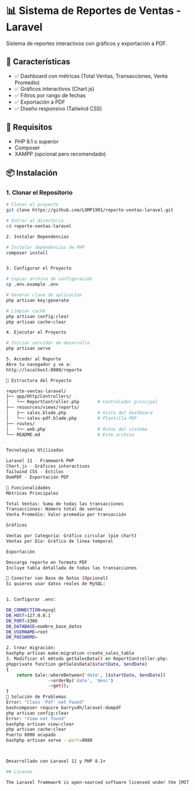 # 📊 Sistema de Reportes de Ventas - Laravel

Sistema de reportes interactivos con gráficos y exportación a PDF.

## 🎯 Características

- ✅ Dashboard con métricas (Total Ventas, Transacciones, Venta Promedio)
- ✅ Gráficos interactivos (Chart.js)
- ✅ Filtros por rango de fechas
- ✅ Exportación a PDF
- ✅ Diseño responsivo (Tailwind CSS)

## 🔧 Requisitos

- PHP 8.1 o superior
- Composer
- XAMPP (opcional pero recomendado)

## 📦 Instalación

### 1. Clonar el Repositorio
```bash
# Clonar el proyecto
git clone https://github.com/LOMP1991/reporte-ventas-laravel.git

# Entrar al directorio
cd reporte-ventas-laravel

2. Instalar Dependencias

# Instalar dependencias de PHP
composer install


3. Configurar el Proyecto

# Copiar archivo de configuración
cp .env.example .env

# Generar clave de aplicación
php artisan key:generate

# Limpiar caché
php artisan config:clear
php artisan cache:clear

4. Ejecutar el Proyecto

# Iniciar servidor de desarrollo
php artisan serve

5. Acceder al Reporte
Abre tu navegador y ve a:
http://localhost:8000/reporte

📂 Estructura del Proyecto

reporte-ventas-laravel/
├── app/Http/Controllers/
│   └── ReportController.php       # Controlador principal
├── resources/views/reports/
│   ├── sales.blade.php            # Vista del dashboard
│   └── sales-pdf.blade.php        # Plantilla PDF
├── routes/
│   └── web.php                    # Rutas del sistema
└── README.md                      # Este archivo


Tecnologías Utilizadas

Laravel 11 - Framework PHP
Chart.js - Gráficos interactivos
Tailwind CSS - Estilos
DomPDF - Exportación PDF

🚀 Funcionalidades
Métricas Principales

Total Ventas: Suma de todas las transacciones
Transacciones: Número total de ventas
Venta Promedio: Valor promedio por transacción

Gráficos

Ventas por Categoría: Gráfico circular (pie chart)
Ventas por Día: Gráfico de línea temporal

Exportación

Descarga reporte en formato PDF
Incluye tabla detallada de todas las transacciones

🔄 Conectar con Base de Datos (Opcional)
Si quieres usar datos reales de MySQL:


1. Configurar .env:

DB_CONNECTION=mysql
DB_HOST=127.0.0.1
DB_PORT=3306
DB_DATABASE=nombre_base_datos
DB_USERNAME=root
DB_PASSWORD=

2. Crear migración:
bashphp artisan make:migration create_sales_table
3. Modificar el método getSalesData() en ReportController.php:
phpprivate function getSalesData($startDate, $endDate)
{
    return Sale::whereBetween('date', [$startDate, $endDate])
                ->orderBy('date', 'desc')
                ->get();
}
🐛 Solución de Problemas
Error: "Class 'Pdf' not found"
bashcomposer require barryvdh/laravel-dompdf
php artisan config:clear
Error: "View not found"
bashphp artisan view:clear
php artisan cache:clear
Puerto 8000 ocupado
bashphp artisan serve --port=8080



Desarrollado con Laravel 11 y PHP 8.1+

## License

The Laravel framework is open-sourced software licensed under the [MIT license](https://opensource.org/licenses/MIT).
